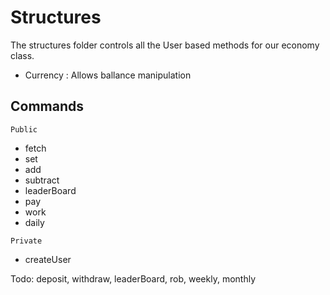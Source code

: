 # Structures

The structures folder controls all the User based methods for our economy class.

- Currency : Allows ballance manipulation

## Commands

`Public`

- fetch
- set
- add
- subtract
- leaderBoard
- pay
- work
- daily

`Private`

- createUser

Todo: deposit, withdraw, leaderBoard, rob, weekly, monthly
